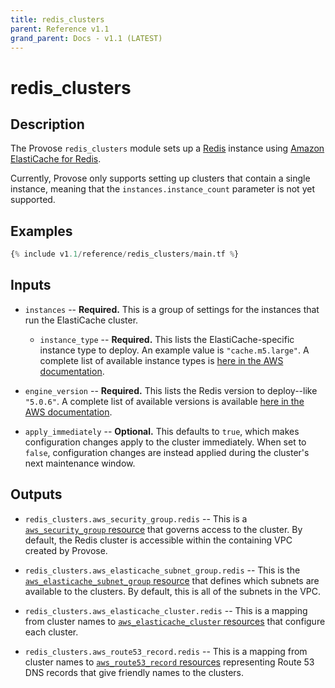 ```yaml
---
title: redis_clusters
parent: Reference v1.1
grand_parent: Docs - v1.1 (LATEST)
---
```


# redis_clusters

## Description

The Provose `redis_clusters` module sets up a [Redis](https://redis.io/) instance using [Amazon ElastiCache for Redis](https://aws.amazon.com/elasticache/redis/).

Currently, Provose only supports setting up clusters that contain a single instance, meaning that the `instances.instance_count` parameter is not yet supported.

## Examples

```terraform
{% include v1.1/reference/redis_clusters/main.tf %}
```

## Inputs

- `instances` -- **Required.** This is a group of settings for the instances that run the ElastiCache cluster.

  - `instance_type` -- **Required.** This lists the ElastiCache-specific instance type to deploy. An example value is `"cache.m5.large"`. A complete list of available instance types is [here in the AWS documentation](https://docs.aws.amazon.com/AmazonElastiCache/latest/red-ug/CacheNodes.SupportedTypes.html).

- `engine_version` -- **Required.** This lists the Redis version to deploy--like `"5.0.6"`. A complete list of available versions is available [here in the AWS documentation](https://docs.aws.amazon.com/AmazonElastiCache/latest/red-ug/supported-engine-versions.html).

- `apply_immediately` -- **Optional.** This defaults to `true`, which makes configuration changes apply to the cluster immediately. When set to `false`, configuration changes are instead applied during the cluster's next maintenance window.

## Outputs

- `redis_clusters.aws_security_group.redis` -- This is a [`aws_security_group` resource](https://www.terraform.io/docs/providers/aws/r/security_group.html) that governs access to the cluster. By default, the Redis cluster is accessible within the containing VPC created by Provose.

- `redis_clusters.aws_elasticache_subnet_group.redis` -- This is the [`aws_elasticache_subnet_group` resource](https://www.terraform.io/docs/providers/aws/r/elasticache_subnet_group.html) that defines which subnets are available to the clusters. By default, this is all of the subnets in the VPC.

- `redis_clusters.aws_elasticache_cluster.redis` -- This is a mapping from cluster names to [`aws_elasticache_cluster` resources](https://www.terraform.io/docs/providers/aws/r/elasticache_cluster.html) that configure each cluster.

- `redis_clusters.aws_route53_record.redis` -- This is a mapping from cluster names to [`aws_route53_record` resources](https://www.terraform.io/docs/providers/aws/r/route53_record.html) representing Route 53 DNS records that give friendly names to the clusters.
